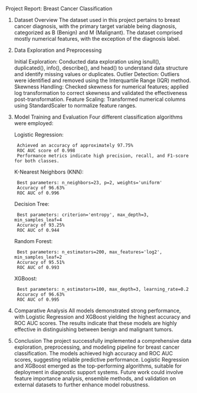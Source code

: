 Project Report: Breast Cancer Classification

1. Dataset Overview
The dataset used in this project pertains to breast cancer diagnosis, with the primary target variable being diagnosis, categorized as B (Benign) and M (Malignant). The dataset comprised mostly numerical features, with the exception of the diagnosis label.

2. Data Exploration and Preprocessing  

    Initial Exploration: Conducted data exploration using isnull(), duplicated(), info(), describe(), and head() to understand data structure and identify missing values or duplicates.
    Outlier Detection: Outliers were identified and removed using the Interquartile Range (IQR) method.
    Skewness Handling: Checked skewness for numerical features; applied log transformation to correct skewness and validated the effectiveness post-transformation.
    Feature Scaling: Transformed numerical columns using StandardScaler to normalize feature ranges.

3. Model Training and Evaluation
Four different classification algorithms were employed:

    Logistic Regression:

   
        Achieved an accuracy of approximately 97.75%
        ROC AUC score of 0.998
        Performance metrics indicate high precision, recall, and F1-score for both classes.

    K-Nearest Neighbors (KNN):

   
        Best parameters: n_neighbors=23, p=2, weights='uniform'
        Accuracy of 96.63%
        ROC AUC of 0.996

    Decision Tree:

   
        Best parameters: criterion='entropy', max_depth=3, min_samples_leaf=4
        Accuracy of 93.25%
        ROC AUC of 0.944

    Random Forest:

   
        Best parameters: n_estimators=200, max_features='log2', min_samples_leaf=2
        Accuracy of 95.51%
        ROC AUC of 0.993

    XGBoost:

   
        Best parameters: n_estimators=100, max_depth=3, learning_rate=0.2
        Accuracy of 96.63%
        ROC AUC of 0.995

5. Comparative Analysis
All models demonstrated strong performance, with Logistic Regression and XGBoost yielding the highest accuracy and ROC AUC scores. The results indicate that these models are highly effective in distinguishing between benign and malignant tumors.

6. Conclusion
The project successfully implemented a comprehensive data exploration, preprocessing, and modeling pipeline for breast cancer classification. The models achieved high accuracy and ROC AUC scores, suggesting reliable predictive performance. Logistic Regression and XGBoost emerged as the top-performing algorithms, suitable for deployment in diagnostic support systems. Future work could involve feature importance analysis, ensemble methods, and validation on external datasets to further enhance model robustness.
